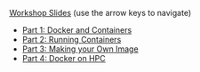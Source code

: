 [Workshop Slides](media/index.html) (use the arrow keys to navigate)

* [Part 1: Docker and Containers](http://melbournebioinformatics.github.io/MelBioInf_docs/tutorials/docker/media/index.html#2)
* [Part 2: Running Containers](http://melbournebioinformatics.github.io/MelBioInf_docs/tutorials/docker/media/index.html#9)
* [Part 3: Making your Own Image](http://melbournebioinformatics.github.io/MelBioInf_docs/tutorials/docker/media/index.html#32)
* [Part 4: Docker on HPC](http://melbournebioinformatics.github.io/MelBioInf_docs/tutorials/docker/media/index.html#45)
